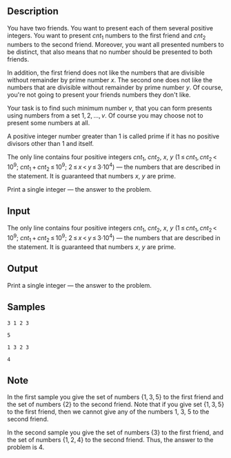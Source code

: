 ## Description

<div><p>You have two friends. You want to present each of them several positive integers. You want to present <span class="tex-span"><i>cnt</i><sub class="lower-index">1</sub></span> numbers to the first friend and <span class="tex-span"><i>cnt</i><sub class="lower-index">2</sub></span> numbers to the second friend. Moreover, you want all presented numbers to be distinct, that also means that no number should be presented to both friends.</p><p>In addition, the first friend does not like the numbers that are divisible without remainder by prime number <span class="tex-span"><i>x</i></span>. The second one does not like the numbers that are divisible without remainder by prime number <span class="tex-span"><i>y</i></span>. Of course, you're not going to present your friends numbers they don't like.</p><p>Your task is to find such minimum number <span class="tex-span"><i>v</i></span>, that you can form presents using numbers from a set <span class="tex-span">1, 2, ..., <i>v</i></span>. Of course you may choose not to present some numbers at all.</p><p>A positive integer number greater than 1 is called <span class="tex-font-style-it">prime</span> if it has no positive divisors other than 1 and itself.</p></div><div class="input-specification"><p>The only line contains four positive integers <span class="tex-span"><i>cnt</i><sub class="lower-index">1</sub></span>, <span class="tex-span"><i>cnt</i><sub class="lower-index">2</sub></span>, <span class="tex-span"><i>x</i></span>, <span class="tex-span"><i>y</i></span> (<span class="tex-span">1 ≤ <i>cnt</i><sub class="lower-index">1</sub>, <i>cnt</i><sub class="lower-index">2</sub> &lt; 10<sup class="upper-index">9</sup></span>; <span class="tex-span"><i>cnt</i><sub class="lower-index">1</sub> + <i>cnt</i><sub class="lower-index">2</sub> ≤ 10<sup class="upper-index">9</sup></span>; <span class="tex-span">2 ≤ <i>x</i> &lt; <i>y</i> ≤ 3·10<sup class="upper-index">4</sup></span>)&nbsp;— the numbers that are described in the statement. It is guaranteed that numbers <span class="tex-span"><i>x</i></span>, <span class="tex-span"><i>y</i></span> are prime.</p></div><div class="output-specification"><p>Print a single integer — the answer to the problem.</p></div>


## Input

<p>The only line contains four positive integers <span class="tex-span"><i>cnt</i><sub class="lower-index">1</sub></span>, <span class="tex-span"><i>cnt</i><sub class="lower-index">2</sub></span>, <span class="tex-span"><i>x</i></span>, <span class="tex-span"><i>y</i></span> (<span class="tex-span">1 ≤ <i>cnt</i><sub class="lower-index">1</sub>, <i>cnt</i><sub class="lower-index">2</sub> &lt; 10<sup class="upper-index">9</sup></span>; <span class="tex-span"><i>cnt</i><sub class="lower-index">1</sub> + <i>cnt</i><sub class="lower-index">2</sub> ≤ 10<sup class="upper-index">9</sup></span>; <span class="tex-span">2 ≤ <i>x</i> &lt; <i>y</i> ≤ 3·10<sup class="upper-index">4</sup></span>)&nbsp;— the numbers that are described in the statement. It is guaranteed that numbers <span class="tex-span"><i>x</i></span>, <span class="tex-span"><i>y</i></span> are prime.</p>


## Output

<p>Print a single integer — the answer to the problem.</p>


## Samples

```input1
3 1 2 3

```

```output1
5

```






```input2
1 3 2 3

```

```output2
4

```




## Note

<p>In the first sample you give the set of numbers <span class="tex-span">{1, 3, 5}</span> to the first friend and the set of numbers <span class="tex-span">{2}</span> to the second friend. Note that if you give set <span class="tex-span">{1, 3, 5}</span> to the first friend, then we cannot give any of the numbers <span class="tex-span">1</span>, <span class="tex-span">3</span>, <span class="tex-span">5</span> to the second friend. </p><p>In the second sample you give the set of numbers <span class="tex-span">{3}</span> to the first friend, and the set of numbers <span class="tex-span">{1, 2, 4}</span> to the second friend. Thus, the answer to the problem is <span class="tex-span">4</span>.</p>


